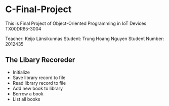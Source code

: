 # C-Final-Project

This is Final Project of Object-Oriented Programming in IoT Devices TX00DR65-3004

Teacher: Keijo Länsikunnas 
Student: Trung Hoang Nguyen 
Student Number: 2012435


## The Libary Recoreder ## 

- Initialize
- Save library record to file
- Read library record to file
- Add new book to library
- Borrow a book
- List all books
